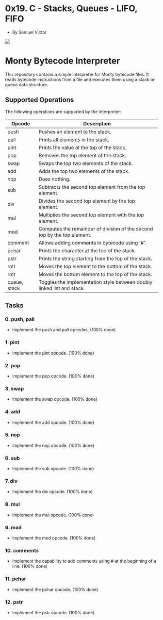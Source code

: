 0x19. C - Stacks, Queues - LIFO, FIFO
=====================================

-   By Samuel Victor

![](https://pbs.twimg.com/media/CFYYWy6UEAE9Ow-.png)

# Monty Bytecode Interpreter
This repository contains a simple interpreter for Monty bytecode files. It reads bytecode instructions from a file and executes them using a stack or queue data structure.

## Supported Operations

The following operations are supported by the interpreter:

| Opcode | Description |
|--------|-------------|
| push   | Pushes an element to the stack. |
| pall   | Prints all elements in the stack. |
| pint   | Prints the value at the top of the stack. |
| pop    | Removes the top element of the stack. |
| swap   | Swaps the top two elements of the stack. |
| add    | Adds the top two elements of the stack. |
| nop    | Does nothing. |
| sub    | Subtracts the second top element from the top element. |
| div    | Divides the second top element by the top element. |
| mul    | Multiplies the second top element with the top element. |
| mod    | Computes the remainder of division of the second top by the top element. |
| comment| Allows adding comments in bytecode using '#'. |
| pchar  | Prints the character at the top of the stack. |
| pstr   | Prints the string starting from the top of the stack. |
| rotl   | Moves the top element to the bottom of the stack. |
| rotr   | Moves the bottom element to the top of the stack. |
| queue, stack | Toggles the implementation style between doubly linked list and stack. |

## Tasks

### 0. push, pall
- Implement the push and pall opcodes. (100% done)

### 1. pint
- Implement the pint opcode. (100% done)

### 2. pop
- Implement the pop opcode. (100% done)

### 3. swap
- Implement the swap opcode. (100% done)

### 4. add
- Implement the add opcode. (100% done)

### 5. nop
- Implement the nop opcode. (100% done)

### 6. sub
- Implement the sub opcode. (100% done)

### 7. div
- Implement the div opcode. (100% done)

### 8. mul
- Implement the mul opcode. (100% done)

### 9. mod
- Implement the mod opcode. (100% done)

### 10. comments
- Implement the capability to add comments using # at the beginning of a line. (100% done)

### 11. pchar
- Implement the pchar opcode. (100% done)

### 12. pstr
- Implement the pstr opcode. (100% done)

